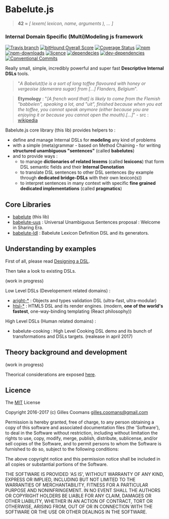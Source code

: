 # Babelute.js

> __42__ &asymp; _[ lexem( lexicon, name, arguments ), ... ]_

### Internal Domain Specific (Multi)Modeling js framework

[![Travis branch](https://img.shields.io/travis/nomocas/babelute/master.svg)](https://travis-ci.org/nomocas/babelute)
[![bitHound Overall Score](https://www.bithound.io/github/nomocas/babelute/badges/score.svg)](https://www.bithound.io/github/nomocas/babelute)
[![Coverage Status](https://coveralls.io/repos/github/nomocas/babelute/badge.svg?branch=master)](https://coveralls.io/github/nomocas/babelute?branch=master)
[![npm](https://img.shields.io/npm/v/babelute.svg)](https://www.npmjs.com/package/babelute)
[![npm-downloads](https://img.shields.io/npm/dm/babelute.svg)](https://npm-stat.com/charts.html?package=babelute)
[![licence](https://img.shields.io/npm/l/babelute.svg)](https://spdx.org/licenses/MIT)
[![dependecies](https://david-dm.org/nomocas/babelute.svg)](https://david-dm.org/)
[![dev-dependencies](https://img.shields.io/david/dev/nomocas/babelute.svg)](https://david-dm.org/)
[![Conventional Commits](https://img.shields.io/badge/Conventional%20Commits-1.0.0-yellow.svg)](https://conventionalcommits.org)

Really small, simple, incredibly powerful and super fast __Descriptive Internal DSLs__ tools.


> "_A Babelut(t)e is a sort of long toffee flavoured with honey or vergeoise (demerara sugar) from [...] Flanders, Belgium_".

> __Etymology__ : "_[A french word that] is likely to come from the Flemish "babbelen", speaking a lot, and "uit", finished because when you eat the toffee, you cannot speak anymore (either because you are enjoying it or because you cannot open the mouth).[...]_" - src : [wikipedia](https://en.wikipedia.org/wiki/Babelutte)

Babelute.js core library (this lib) provides helpers to :
- define and manage Internal DSLs for __modeling__ any kind of problems
- with a simple (meta)grammar - based on Method Chaining - for writing __structured unambiguous "sentences"__ (called __babelutes__)
- and to provide ways :
	- to manage __dictionaries of related lexems__ (called __lexicons__) that form DSL semantic fields and their __Internal Denotation__
	- to translate DSL sentences to other DSL sentences (by example through __dedicated bridge-DSLs__ with their own lexicon(s))
	- to interpret sentences in many context with specific __fine grained dedicated implementations__ (called __pragmatics__)


## Core Libraries

- [babelute](https://github.com/nomocas/babelute) (this lib)
- [babelute-uus](https://github.com/nomocas/babelute-uus) : Universal Unambiguous Sentences proposal : Welcome in Sharing Era.
- [babelute-ldl](https://github.com/nomocas/babelute-ldl) : Babelute Lexicon Definition DSL and its generators.

## Understanding by examples

First of all, please read [Designing a DSL](https://github.com/nomocas/babelute/blob/master/manual/designing-dsl.md).

Then take a look to existing DSLs.

(work in progress)

Low Level DSLs (Developement related domains) :
- [aright-*](https://github.com/nomocas/aright-lexicon) : Objects and types validation DSL (ultra-fast, ultra-modular)
- [htsl-*](https://github.com/nomocas/htsl-lexicon) : HTML5 DSL and its render engines. (modern, __one of the world's fastest__, one-way-binding templating (React philosophy))

High Level DSLs (Human related domains) :
- babelute-cooking : High Level Cooking DSL demo and its bunch of transformations and DSLs targets. (realease in april 2017)

## Theory background and development

(work in progress)

Theorical considerations are exposed [here](https://github.com/nomocas/babelute/blob/master/manual/theory.md).


## Licence

The [MIT](http://opensource.org/licenses/MIT) License

Copyright 2016-2017 (c) Gilles Coomans <gilles.coomans@gmail.com>

Permission is hereby granted, free of charge, to any person obtaining a copy of this software and associated documentation files (the 'Software'), to deal in the Software without restriction, including without limitation the rights to use, copy, modify, merge, publish, distribute, sublicense, and/or sell copies of the Software, and to permit persons to whom the Software is furnished to do so, subject to the following conditions:

The above copyright notice and this permission notice shall be included in all copies or substantial portions of the Software.

THE SOFTWARE IS PROVIDED 'AS IS', WITHOUT WARRANTY OF ANY KIND, EXPRESS OR IMPLIED, INCLUDING BUT NOT LIMITED TO THE WARRANTIES OF MERCHANTABILITY, FITNESS FOR A PARTICULAR PURPOSE AND NONINFRINGEMENT. IN NO EVENT SHALL THE AUTHORS OR COPYRIGHT HOLDERS BE LIABLE FOR ANY CLAIM, DAMAGES OR OTHER LIABILITY, WHETHER IN AN ACTION OF CONTRACT, TORT OR OTHERWISE, ARISING FROM, OUT OF OR IN CONNECTION WITH THE SOFTWARE OR THE USE OR OTHER DEALINGS IN THE SOFTWARE.
